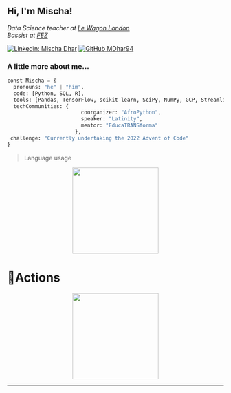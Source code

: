 <h2> Hi, I'm Mischa! </h2>
<p><em>Data Science teacher at <a href="https://www.lewagon.com/london">Le Wagon London</a></br>Bassist at <a href="https://www.instagram.com/fezbandlondon/?hl=en">FEZ</a>
</em></p>

[![Linkedin: Mischa Dhar](https://img.shields.io/badge/-mischadhar-blue?style=flat-square&logo=Linkedin&logoColor=white&link=https://www.linkedin.com/in/mischa-dhar/)](https://www.linkedin.com/in/mischa-dhar/)
[![GitHub MDhar94](https://img.shields.io/github/followers/MDhar94?label=follow&style=social)](https://github.com/MDhar94)


### A little more about me...  

```python
const Mischa = {
  pronouns: "he" | "him",
  code: [Python, SQL, R],
  tools: [Pandas, TensorFlow, scikit-learn, SciPy, NumPy, GCP, Streamlit, Docker],
  techCommunities: {
                        coorganizer: "AfroPython",
                        speaker: "Latinity",
                        mentor: "EducaTRANSforma"
                      },
 challenge: "Currently undertaking the 2022 Advent of Code"
}
```

> Language usage

<div align="center">
    <img height="200px" src="https://github-readme-stats-api-holic-x.vercel.app/api/top-langs/?username=MDhar94&theme=gruvbox_light&layout=compact"/>
</div>

# 🔭Actions

<div align="center">
    <img height="200px" src="https://github-readme-streak-stats.herokuapp.com/?user=MDhar94"/>
</div>

---
